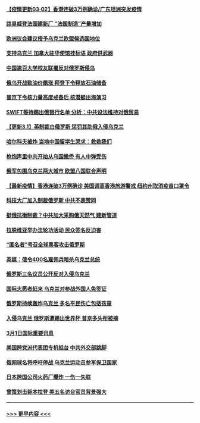 #### [【疫情更新03·02】香港连破3万例确诊/广东坦洲突发疫情](../pages/prog202/a103360523.md?t=03020901) 
#### [路易威登法国建新厂 “法国制造”产量增加](../pages/prog202/a103354867.md?t=03020901) 
#### [欧洲议会建议授予乌克兰欧盟候选国地位](../pages/prog202/a103361552.md?t=03020901) 
#### [支持乌克兰 加拿大驻华使馆挂标语 政府供武器](../pages/prog202/a103361553.md?t=03020901) 
#### [中国逾百大学校友联署反对俄罗斯侵乌](../pages/prog202/a103361547.md?t=03020901) 
#### [俄乌开战致油价飙涨 拜登下令释放石油储备](../pages/prog202/a103361526.md?t=03020901) 
#### [普京下令核力量高度戒备后 核潜艇出海演习](../pages/prog202/a103361489.md?t=03020901) 
#### [SWIFT等待踢出俄银行名单 分析：中共设法维持对俄贸易](../pages/prog202/a103361282.md?t=03020901) 
#### [【更新3.1】英制裁白俄罗斯 惩罚其助俄入侵乌克兰](../pages/prog202/a103360573.md?t=03020901) 
#### [哈尔科夫被炸 当地中国留学生哭求：救救我们](../pages/prog202/a103361261.md?t=03020901) 
#### [枪炮声里中共开始从乌国撤侨 有人中弹受伤](../pages/prog202/a103361321.md?t=03020901) 
#### [俄军包围乌克兰两大城市 欧盟八国联合声明](../pages/prog202/a103361364.md?t=03020901) 
#### [【最新疫情】香港连破3万例确诊 美国调高香港旅游警戒 纽约州取消疫苗口罩令](../pages/prog202/a103361344.md?t=03020901) 
#### [科技大厂加入制裁俄罗斯 中共不表赞同](../pages/prog202/a103361333.md?t=03020901) 
#### [挺俄抗衡制裁？中共加大采购俄天然气 建新管道](../pages/prog202/a103361201.md?t=03020901) 
#### [拉脱维亚举办法轮功活动 民众签名反迫害](../pages/prog202/a103361187.md?t=03020901) 
#### [“匿名者”号召全球黑客攻击俄罗斯](../pages/prog202/a103361071.md?t=03020901) 
#### [英媒：俄令400名雇佣兵暗杀乌克兰总统](../pages/prog202/a103361082.md?t=03020901) 
#### [俄罗斯三名议员公开反对入侵乌克兰](../pages/prog202/a103361099.md?t=03020901) 
#### [国际志愿者赶来 乌克兰对参战外国人免签证](../pages/prog202/a103361089.md?t=03020901) 
#### [俄罗斯持续轰炸乌克兰 多名平民伤亡包括孩童](../pages/prog202/a103361053.md?t=03020901) 
#### [入侵乌克兰 俄罗斯遭踢出世界杯 普京多头衔被摘](../pages/prog202/a103361001.md?t=03020901) 
#### [3月1日国际重要讯息](../pages/prog202/a103361005.md?t=03020901) 
#### [美国跨党派代表团专机抵台 中共外交部跳脚](../pages/prog202/a103360938.md?t=03020901) 
#### [俄网球名将呼吁停战 乌克兰运动员参军保卫国家](../pages/prog202/a103360849.md?t=03020901) 
#### [日本跨国公司火药厂爆炸 一伤一失联](../pages/prog202/a103360941.md?t=03020901) 
#### [曾策划击毙本拉登 美五名访台官员背景强大](../pages/prog202/a103360930.md?t=03020901) 

----
#### [ >>> 更早内容 <<< ](../indexes/prog202-earlier.md)
